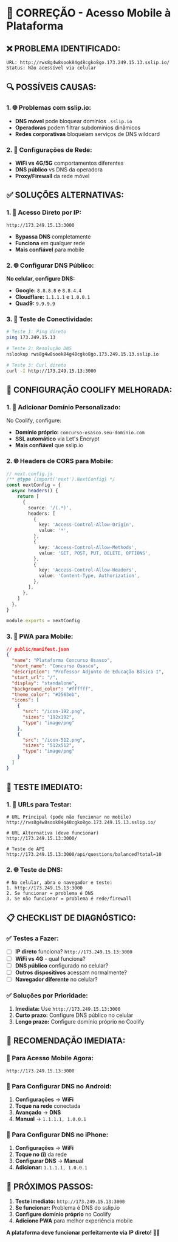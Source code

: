 # 📱 CORREÇÃO - Acesso Mobile à Plataforma

## ❌ **PROBLEMA IDENTIFICADO:**
```
URL: http://rws8g4w8sook84g48cgko8go.173.249.15.13.sslip.io/
Status: Não acessível via celular
```

## 🔍 **POSSÍVEIS CAUSAS:**

### **1. 🌐 Problemas com sslip.io:**
- **DNS móvel** pode bloquear domínios `.sslip.io`
- **Operadoras** podem filtrar subdomínios dinâmicos
- **Redes corporativas** bloqueiam serviços de DNS wildcard

### **2. 📱 Configurações de Rede:**
- **WiFi vs 4G/5G** comportamentos diferentes
- **DNS público** vs DNS da operadora
- **Proxy/Firewall** da rede móvel

## ✅ **SOLUÇÕES ALTERNATIVAS:**

### **1. 🔗 Acesso Direto por IP:**
```
http://173.249.15.13:3000
```
- **Bypassa DNS** completamente
- **Funciona** em qualquer rede
- **Mais confiável** para mobile

### **2. 🌐 Configurar DNS Público:**
**No celular, configure DNS:**
- **Google:** `8.8.8.8` e `8.8.4.4`
- **Cloudflare:** `1.1.1.1` e `1.0.0.1`
- **Quad9:** `9.9.9.9`

### **3. 📱 Teste de Conectividade:**
```bash
# Teste 1: Ping direto
ping 173.249.15.13

# Teste 2: Resolução DNS
nslookup rws8g4w8sook84g48cgko8go.173.249.15.13.sslip.io

# Teste 3: Curl direto
curl -I http://173.249.15.13:3000
```

## 🚀 **CONFIGURAÇÃO COOLIFY MELHORADA:**

### **1. 🔧 Adicionar Domínio Personalizado:**
No Coolify, configure:
- **Domínio próprio:** `concurso-osasco.seu-dominio.com`
- **SSL automático** via Let's Encrypt
- **Mais confiável** que sslip.io

### **2. 🌐 Headers de CORS para Mobile:**
```typescript
// next.config.js
/** @type {import('next').NextConfig} */
const nextConfig = {
  async headers() {
    return [
      {
        source: '/(.*)',
        headers: [
          {
            key: 'Access-Control-Allow-Origin',
            value: '*',
          },
          {
            key: 'Access-Control-Allow-Methods',
            value: 'GET, POST, PUT, DELETE, OPTIONS',
          },
          {
            key: 'Access-Control-Allow-Headers',
            value: 'Content-Type, Authorization',
          },
        ],
      },
    ]
  },
}

module.exports = nextConfig
```

### **3. 📱 PWA para Mobile:**
```json
// public/manifest.json
{
  "name": "Plataforma Concurso Osasco",
  "short_name": "Concurso Osasco",
  "description": "Professor Adjunto de Educação Básica I",
  "start_url": "/",
  "display": "standalone",
  "background_color": "#ffffff",
  "theme_color": "#2563eb",
  "icons": [
    {
      "src": "/icon-192.png",
      "sizes": "192x192",
      "type": "image/png"
    },
    {
      "src": "/icon-512.png",
      "sizes": "512x512",
      "type": "image/png"
    }
  ]
}
```

## 🔧 **TESTE IMEDIATO:**

### **1. 📱 URLs para Testar:**
```
# URL Principal (pode não funcionar no mobile)
http://rws8g4w8sook84g48cgko8go.173.249.15.13.sslip.io/

# URL Alternativa (deve funcionar)
http://173.249.15.13:3000/

# Teste de API
http://173.249.15.13:3000/api/questions/balanced?total=10
```

### **2. 🌐 Teste de DNS:**
```
# No celular, abra o navegador e teste:
1. http://173.249.15.13:3000
2. Se funcionar = problema é DNS
3. Se não funcionar = problema é rede/firewall
```

## 📋 **CHECKLIST DE DIAGNÓSTICO:**

### **✅ Testes a Fazer:**
- [ ] **IP direto** funciona? `http://173.249.15.13:3000`
- [ ] **WiFi vs 4G** - qual funciona?
- [ ] **DNS público** configurado no celular?
- [ ] **Outros dispositivos** acessam normalmente?
- [ ] **Navegador diferente** no celular?

### **✅ Soluções por Prioridade:**
1. **Imediata:** Use `http://173.249.15.13:3000`
2. **Curto prazo:** Configure DNS público no celular
3. **Longo prazo:** Configure domínio próprio no Coolify

## 🎯 **RECOMENDAÇÃO IMEDIATA:**

### **📱 Para Acesso Mobile Agora:**
```
http://173.249.15.13:3000
```

### **🔧 Para Configurar DNS no Android:**
1. **Configurações** → **WiFi**
2. **Toque na rede** conectada
3. **Avançado** → **DNS**
4. **Manual** → `1.1.1.1, 1.0.0.1`

### **🔧 Para Configurar DNS no iPhone:**
1. **Configurações** → **WiFi**
2. **Toque no (i)** da rede
3. **Configurar DNS** → **Manual**
4. **Adicionar:** `1.1.1.1, 1.0.0.1`

## 🚀 **PRÓXIMOS PASSOS:**

1. **Teste imediato:** `http://173.249.15.13:3000`
2. **Se funcionar:** Problema é DNS do sslip.io
3. **Configure domínio próprio** no Coolify
4. **Adicione PWA** para melhor experiência mobile

**A plataforma deve funcionar perfeitamente via IP direto! 📱✅**

